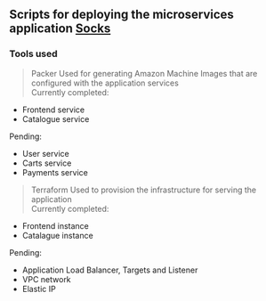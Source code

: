 ## Scripts for deploying the microservices application [Socks](https://github.com/microservices-demo)

### Tools used
> Packer
Used for generating Amazon Machine Images that are configured with the application services \
Currently completed:
- Frontend service
- Catalogue service

Pending:
- User service
- Carts service
- Payments service

> Terraform
Used to provision the infrastructure for serving the application \
Currently completed:
- Frontend instance
- Catalague instance

Pending:
- Application Load Balancer, Targets and Listener
- VPC network
- Elastic IP
